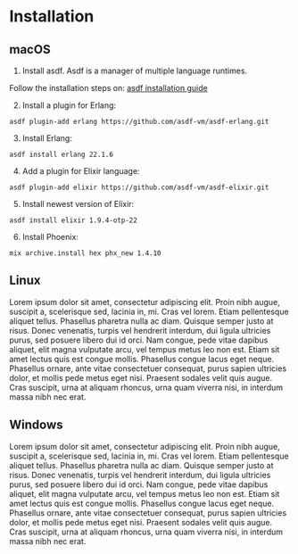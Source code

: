 # Installation

## macOS

1. Install asdf.
Asdf is a manager of multiple language runtimes.

Follow the installation steps on: [asdf installation guide](https://asdf-vm.com/#/core-manage-asdf-vm?id=install-asdf-vm) 

2. Install a plugin for Erlang:

```console
asdf plugin-add erlang https://github.com/asdf-vm/asdf-erlang.git
```

3. Install Erlang:

```console
asdf install erlang 22.1.6
```

4. Add a plugin for Elixir language:

```console
asdf plugin-add elixir https://github.com/asdf-vm/asdf-elixir.git
```

5. Install newest version of Elixir:

```console
asdf install elixir 1.9.4-otp-22
```

6. Install Phoenix:

```console
mix archive.install hex phx_new 1.4.10
```

## Linux

Lorem ipsum dolor sit amet, consectetur adipiscing elit. Proin nibh augue, suscipit a, scelerisque sed, lacinia in, mi. Cras vel lorem. Etiam pellentesque aliquet tellus. Phasellus pharetra nulla ac diam. Quisque semper justo at risus. Donec venenatis, turpis vel hendrerit interdum, dui ligula ultricies purus, sed posuere libero dui id orci. Nam congue, pede vitae dapibus aliquet, elit magna vulputate arcu, vel tempus metus leo non est. Etiam sit amet lectus quis est congue mollis. Phasellus congue lacus eget neque. Phasellus ornare, ante vitae consectetuer consequat, purus sapien ultricies dolor, et mollis pede metus eget nisi. Praesent sodales velit quis augue. Cras suscipit, urna at aliquam rhoncus, urna quam viverra nisi, in interdum massa nibh nec erat.

## Windows

Lorem ipsum dolor sit amet, consectetur adipiscing elit. Proin nibh augue, suscipit a, scelerisque sed, lacinia in, mi. Cras vel lorem. Etiam pellentesque aliquet tellus. Phasellus pharetra nulla ac diam. Quisque semper justo at risus. Donec venenatis, turpis vel hendrerit interdum, dui ligula ultricies purus, sed posuere libero dui id orci. Nam congue, pede vitae dapibus aliquet, elit magna vulputate arcu, vel tempus metus leo non est. Etiam sit amet lectus quis est congue mollis. Phasellus congue lacus eget neque. Phasellus ornare, ante vitae consectetuer consequat, purus sapien ultricies dolor, et mollis pede metus eget nisi. Praesent sodales velit quis augue. Cras suscipit, urna at aliquam rhoncus, urna quam viverra nisi, in interdum massa nibh nec erat.
